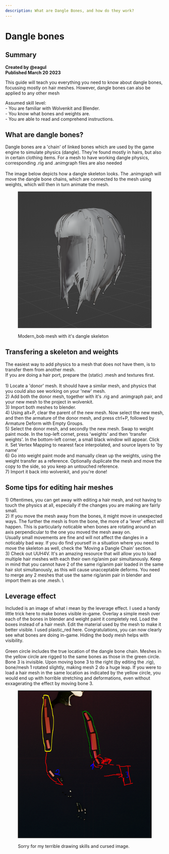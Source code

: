 ```yaml
---
description: What are Dangle Bones, and how do they work?
---
```


# Dangle bones

## Summary <a href="#summary" id="summary"></a>

**Created by @eagul**\
**Published March 20 2023**

This guide will teach you everything you need to know about dangle bones, focussing mostly on hair meshes. However, dangle bones can also be applied to any other mesh

Assumed skill level: \
\- You are familiar with Wolvenkit and Blender.\
\- You know what bones and weights are.\
\- You are able to read and comprehend instructions.

## What are dangle bones?

Dangle bones are a 'chain' of linked bones which are used by the game engine to simulate physics (dangle). They're found mostly in hairs, but also in certain clothing items. For a mesh to have working dangle physics, corresponding .rig and .animgraph files are also needed\
\
The image below depicts how a dangle skeleton looks. The .animgraph will move the dangle bone chains, which are connected to the mesh using weights, which will then in turn animate the mesh.&#x20;

<figure><img src="../../../.gitbook/assets/image (43) (1).png" alt=""><figcaption><p>Modern_bob mesh with it's dangle skeleton</p></figcaption></figure>

## Transfering a skeleton and weights

The easiest way to add physics to a mesh that does not have them, is to transfer them from another mesh.\
If you are doing a hair port, prepare the (static) .mesh and textures first.\
\
1\) Locate a 'donor' mesh. It should have a similar mesh, and physics that you could also see working on your 'new' mesh.\
2\) Add both the donor mesh, together with it's .rig and .animgraph pair, and your new mesh to the project in wolvenkit.\
3\) Import both meshes to blender. \
4\) Using alt+P, clear the parent of the new mesh. Now select the new mesh, and then the armature of the donor mesh, and press ctrl+P, followed by Armature Deform with Empty Groups.\
5\) Select the donor mesh, and secondly the new mesh. Swap to weight paint mode. In the top-left cornet, press 'weights' and then 'transfer weights'. In the bottom-left corner, a small black window will appear. Click it. Set Vertex Mapping to nearest face interpolated, and source layers to 'by name'\
6\) Go into weight paint mode and manually clean up the weights, using the weight transfer as a reference. Optionally duplicate the mesh and move the copy to the side, so you keep an untouched reference.\
7\) Import it back into wolvenkit, and you're done!

## Some tips for editing hair meshes

1\) Oftentimes, you can get away with editing a hair mesh, and not having to touch the physics at all, especially if the changes you are making are fairly small.\
2\) If you move the mesh away from the bones, it might move in unexpected ways. The further the mesh is from the bone, the more of a 'lever' effect will happen. This is particularly noticable when bones are rotating around an axis perpendicular to the one you moved the mesh away on.\
Usually small movements are fine and will not affect the dangles in a noticably bad way. If you do find yourself in a situation where you need to move the skeleton as well, check the 'Moving a Dangle Chain' section.\
3\) Check out UUH4V. It's an amazing resource that will allow you to load multiple hair meshes with each their own rig/anim pair simultanously. Keep in mind that you cannot have 2 of the same rig/anim pair loaded in the same hair slot simultanously, as this will cause unacceptable deforms. You need to merge any 2 meshes that use the same rig/anim pair in blender and import them as one .mesh. \


## Leverage effect

Included is an image of what i mean by the leverage effect. I used a handy little trick here to make bones visible in-game. Overlay a simple mesh over each of the bones in blender and weight paint it completely red. Load the boxes instead of a hair mesh. Edit the material used by the mesh to make it better visible. I used plastic\_red here. Congratulations, you can now clearly see what bones are doing in-game. Hiding the body mesh helps with visibility.\
\
Green circle includes the true location of the dangle bone chain. Meshes in the yellow circle are rigged to the same bones as those in the green circle. Bone 3 is invisible. Upon moving bone 3 to the right (by editing the .rig), bone/mesh 1 rotated slightly, making mesh 2 do a huge leap. If you were to load a hair mesh in the same location as indicated by the yellow circle, you would end up with horrible stretching and deformations, even without exxagerating the effect by moving bone 3.

<figure><img src="../../../.gitbook/assets/image (112).png" alt=""><figcaption><p>Sorry for my terrible drawing skills and cursed image.</p></figcaption></figure>
